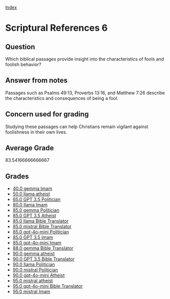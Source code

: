 
[Index](../../index.md)
# Scriptural References 6
## Question
Which biblical passages provide insight into the characteristics of fools and foolish behavior?

## Answer from notes
Passages such as Psalms 49:13, Proverbs 13:16, and Matthew 7:26 describe the characteristics and consequences of being a fool.

## Concern used for grading
Studying these passages can help Christians remain vigilant against foolishness in their own lives.

## Average Grade
83.54166666666667

## Grades
 * [40.0 gemma Imam](../answers/gemma_Imam/Scriptural_References_6.md)
 * [50.0 llama atheist](../answers/llama_atheist/Scriptural_References_6.md)
 * [65.0 GPT 3.5 Politician](../answers/GPT_3.5_Politician/Scriptural_References_6.md)
 * [80.0 llama Imam](../answers/llama_Imam/Scriptural_References_6.md)
 * [85.0 gemma Politician](../answers/gemma_Politician/Scriptural_References_6.md)
 * [85.0 GPT 3.5 Atheist](../answers/GPT_3.5_Atheist/Scriptural_References_6.md)
 * [85.0 llama Bible Translator](../answers/llama_Bible_Translator/Scriptural_References_6.md)
 * [85.0 mistral Bible Translator](../answers/mistral_Bible_Translator/Scriptural_References_6.md)
 * [85.0 gpt-4o-mini Politician](../answers/gpt-4o-mini_Politician/Scriptural_References_6.md)
 * [85.0 GPT 3.5 Imam](../answers/GPT_3.5_Imam/Scriptural_References_6.md)
 * [85.0 gpt-4o-mini Imam](../answers/gpt-4o-mini_Imam/Scriptural_References_6.md)
 * [88.0 gemma Bible Translator](../answers/gemma_Bible_Translator/Scriptural_References_6.md)
 * [90.0 gemma atheist](../answers/gemma_atheist/Scriptural_References_6.md)
 * [90.0 GPT 3.5 Bible Translator](../answers/GPT_3.5_Bible_Translator/Scriptural_References_6.md)
 * [90.0 llama Politician](../answers/llama_Politician/Scriptural_References_6.md)
 * [90.0 mistral Politician](../answers/mistral_Politician/Scriptural_References_6.md)
 * [90.0 gpt-4o-mini Atheist](../answers/gpt-4o-mini_Atheist/Scriptural_References_6.md)
 * [95.0 mistral atheist](../answers/mistral_atheist/Scriptural_References_6.md)
 * [95.0 gpt-4o-mini Bible Translator](../answers/gpt-4o-mini_Bible_Translator/Scriptural_References_6.md)
 * [95.0 mistral Imam](../answers/mistral_Imam/Scriptural_References_6.md)
